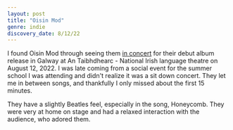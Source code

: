 ```yaml
---
layout: post
title: "Oisin Mod"
genre: indie
discovery_date: 8/12/22
---
```


I found Oisin Mod through seeing them [in concert](https://www.eventbrite.ie/e/oisin-mod-tickets-349652228227) for their debut album release in Galway at An Taibhdhearc - National Irish language theatre on August 12, 2022. I was late coming from a social event for the summer school I was attending and didn't realize it was a sit down concert. They let me in between songs, and thankfully I only missed about the first 15 minutes.

They have a slightly Beatles feel, especially in the song, Honeycomb. They were very at home on stage and had a relaxed interaction with the audience, who adored them.
